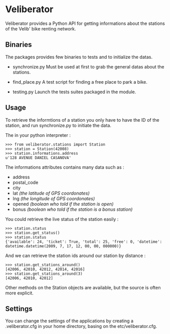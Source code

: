 Veliberator
===========

Veliberator provides a Python API for getting informations
about the stations of the Velib' bike renting network.

Binaries
--------

The packages provides few binaries to tests and to initialize the datas.

* synchronize.py
  Must be used at first to grab the general datas about the stations.

* find_place.py
  A test script for finding a free place to park a bike.

* testing.py
  Launch the tests suites packaged in the module.


Usage
-----

To retrieve the informtions of a station you only
have to have the ID of the station, and run synchronize.py
to initiate the data.

The in your python interpreter :

    >>> from veliberator.stations import Station
    >>> station = Station(42008)
    >>> station.informations.address
    u'128 AVENUE DANIEL CASANOVA'

The informations attributes contains many data such as :

* address
* postal_code
* city
* lat *(the latitude of GPS coordonates)*
* lng *(the longitude of GPS coordonates)*
* opened *(boolean who told if the station is open)*
* bonus *(boolean who told if the station is a bonus station)*

You could retrieve the live status of the station easily :

    >>> station.status
    >>> station.get_status()
    >>> station.status
    {'available': 24, 'ticket': True, 'total': 25, 'free': 0, 'datetime': datetime.datetime(2009, 7, 17, 12, 00, 00, 000000)}
  
And we can retrieve the station ids around our station by distance :

    >>> station.get_stations_around()
    [42006, 42010, 42012, 42014, 42016]
    >>> station.get_stations_around(3)
    [42006, 42010, 42012]

Other methods on the Station objects are available, but the source is often more explicit.

Settings
--------

You can change the settings of the applications by creating a .veliberator.cfg 
in your home directory, basing on the etc/veliberator.cfg.

